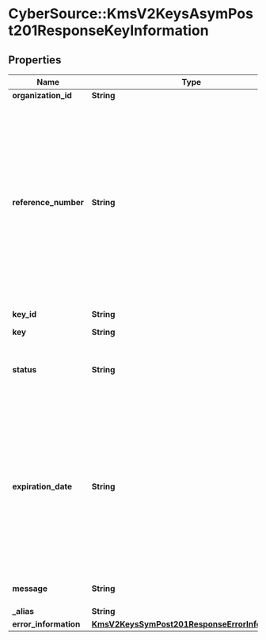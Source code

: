 # CyberSource::KmsV2KeysAsymPost201ResponseKeyInformation

## Properties
Name | Type | Description | Notes
------------ | ------------- | ------------- | -------------
**organization_id** | **String** | Merchant Id  | [optional] 
**reference_number** | **String** | Reference number is a unique identifier provided by the client along with the organization Id. This is an optional field provided solely for the client’s convenience. If client specifies value for this field in the request, it is expected to be available in the response.  | [optional] 
**key_id** | **String** | Key Serial Number  | [optional] 
**key** | **String** | value of the key  | [optional] 
**status** | **String** | The status of the key.  Possible values:  - FAILED  - ACTIVE  | [optional] 
**expiration_date** | **String** | The expiration time in UTC. &#x60;Format: YYYY-MM-DDThh:mm:ssZ&#x60;  Example 2016-08-11T22:47:57Z equals August 11, 2016, at 22:47:57 (10:47:57 p.m.). The T separates the date and the time. The Z indicates UTC.  | [optional] 
**message** | **String** | message in case of failed key | [optional] 
**_alias** | **String** | Key alias | [optional] 
**error_information** | [**KmsV2KeysSymPost201ResponseErrorInformation**](KmsV2KeysSymPost201ResponseErrorInformation.md) |  | [optional] 


